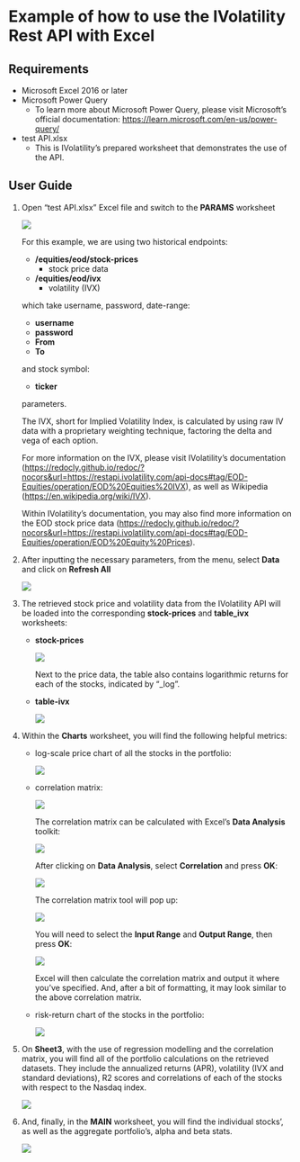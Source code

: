# Example of how to use the IVolatility Rest API with Excel

## Requirements
- Microsoft Excel 2016 or later
- Microsoft Power Query 
  - To learn more about Microsoft Power Query, please visit Microsoft’s official documentation: <https://learn.microsoft.com/en-us/power-query/>
- test API.xlsx
  - This is IVolatility’s prepared worksheet that demonstrates the use of the API.
## User Guide
   1. Open “test API.xlsx” Excel file and switch to the **PARAMS** worksheet

         ![](001.png)

      For this example, we are using two historical endpoints:

      - **/equities/eod/stock-prices**
        - stock price data
      - **/equities/eod/ivx**
        - volatility (IVX)

      which take username, password, date-range:

      - **username**
      - **password**
      - **From** 
      - **To**

      and stock symbol: 

      - **ticker** 

      parameters.

      The IVX, short for Implied Volatility Index, is calculated by using raw IV data with a proprietary weighting technique, factoring the delta and vega of each option.

      For more information on the IVX, please visit IVolatility’s documentation (<https://redocly.github.io/redoc/?nocors&url=https://restapi.ivolatility.com/api-docs#tag/EOD-Equities/operation/EOD%20Equities%20IVX>), as well as Wikipedia (<https://en.wikipedia.org/wiki/IVX>).

      Within IVolatility’s documentation, you may also find more information on the EOD stock price data (<https://redocly.github.io/redoc/?nocors&url=https://restapi.ivolatility.com/api-docs#tag/EOD-Equities/operation/EOD%20Equity%20Prices>). 

   2. After inputting the necessary parameters, from the menu, select **Data** and click on **Refresh All**

         ![](002.png)

   3. The retrieved stock price and volatility data from the IVolatility API will be loaded into the corresponding **stock-prices** and **table\_ivx** worksheets:

      - **stock-prices**

         ![](003.png)

         Next to the price data, the table also contains logarithmic returns for each of the stocks, indicated by “\_log”.



      - **table-ivx**

         ![](004.png)

   4. Within the **Charts** worksheet, you will find the following helpful metrics:
   
      - log-scale price chart of all the stocks in the portfolio:

         ![](005.png)

      - correlation matrix:

         ![](006.png)


         The correlation matrix can be calculated with Excel’s **Data Analysis** toolkit:

         ![](007.png)


         After clicking on **Data Analysis**, select **Correlation** and press **OK**:

         ![](008.png)


         The correlation matrix tool will pop up:

         ![](009.png)


         You will need to select the **Input Range** and **Output Range**, then press **OK**:

         ![](010.png)


         Excel will then calculate the correlation matrix and output it where you’ve specified. And, after a bit of formatting, it may look similar to the above correlation matrix.

      - risk-return chart of the stocks in the portfolio:

         ![](011.png)


   5. On **Sheet3**, with the use of regression modelling and the correlation matrix, you will find all of the portfolio calculations on the retrieved datasets. They include the annualized returns (APR), volatility (IVX and standard deviations), R2 scores and correlations of each of the stocks with respect to the Nasdaq index.

         ![](012.png)

   6. And, finally, in the **MAIN** worksheet, you will find the individual stocks’, as well as the aggregate portfolio’s, alpha and beta stats.

         ![](images/013.png)

